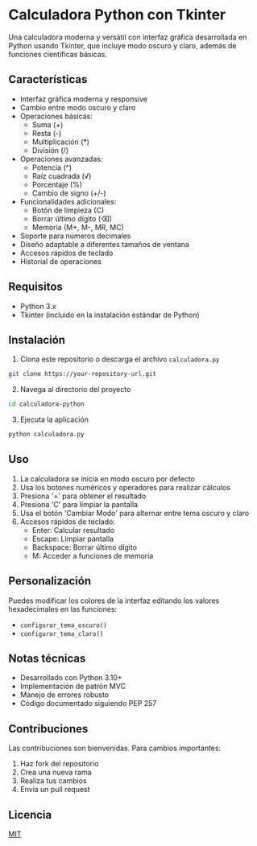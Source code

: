 # Calculadora Python con Tkinter

Una calculadora moderna y versátil con interfaz gráfica desarrollada en Python usando Tkinter, que incluye modo oscuro y claro, además de funciones científicas básicas.

## Características

- Interfaz gráfica moderna y responsive
- Cambio entre modo oscuro y claro
- Operaciones básicas:
  - Suma (+)
  - Resta (-)
  - Multiplicación (*)
  - División (/)
- Operaciones avanzadas:
  - Potencia (^)
  - Raíz cuadrada (√)
  - Porcentaje (%)
  - Cambio de signo (+/-)
- Funcionalidades adicionales:
  - Botón de limpieza (C)
  - Borrar último dígito (⌫)
  - Memoria (M+, M-, MR, MC)
- Soporte para números decimales
- Diseño adaptable a diferentes tamaños de ventana
- Accesos rápidos de teclado
- Historial de operaciones

## Requisitos

- Python 3.x
- Tkinter (incluido en la instalación estándar de Python)

## Instalación

1. Clona este repositorio o descarga el archivo `calculadora.py`
```bash
git clone https://your-repository-url.git
```

2. Navega al directorio del proyecto
```bash
cd calculadora-python
```

3. Ejecuta la aplicación
```bash
python calculadora.py
```

## Uso

1. La calculadora se inicia en modo oscuro por defecto
2. Usa los botones numéricos y operadores para realizar cálculos
3. Presiona '=' para obtener el resultado
4. Presiona 'C' para limpiar la pantalla
5. Usa el botón 'Cambiar Modo' para alternar entre tema oscuro y claro
6. Accesos rápidos de teclado:
   - Enter: Calcular resultado
   - Escape: Limpiar pantalla
   - Backspace: Borrar último dígito
   - M: Acceder a funciones de memoria

## Personalización

Puedes modificar los colores de la interfaz editando los valores hexadecimales en las funciones:
- `configurar_tema_oscuro()`
- `configurar_tema_claro()`

## Notas técnicas

- Desarrollado con Python 3.10+
- Implementación de patrón MVC
- Manejo de errores robusto
- Código documentado siguiendo PEP 257

## Contribuciones

Las contribuciones son bienvenidas. Para cambios importantes:
1. Haz fork del repositorio
2. Crea una nueva rama
3. Realiza tus cambios
4. Envía un pull request

## Licencia

[MIT](https://choosealicense.com/licenses/mit/)